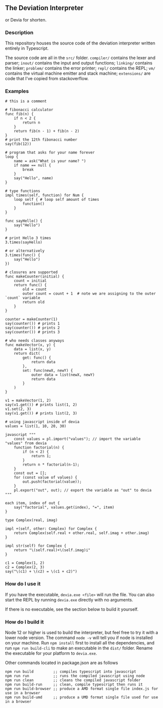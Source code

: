 ## The Deviation Interpreter
or Devia for shorten.

### Description
This repository houses the source code of the deviation interpreter written entirely in Typescript.

The source code are all in the `src/` folder. `compiler/` contains the lexer and parser; `inout/` contains the input and output functions; `linking/` contains the linker; `problem/` contains the error printer; `repl/` contains the REPL; `vm/` contains the virtual machine emitter and stack machine; `extensions/` are code that I've copied from stackoverflow.

### Examples
```
# this is a comment
```

```
# fibonacci calculator
func fib(n) {
    if n < 2 {
        return n
    }
    return fib(n - 1) + fib(n - 2)
}
# print the 12th fibonacci number
say(fib(12))
```

```
# program that asks for your name forever
loop {
    name = ask("What is your name? ")
    if name == null {
        break
    }
    say("Hello", name)
}
```

```
# type functions
impl times(self, function) for Num {
    loop self { # loop self amount of times
        function()
    }
}

func sayHello() {
    say("Hello")
}

# print Hello 3 times
3.times(sayHello)

# or alternatively
3.times(func() {
    say("Hello")
})
```

```
# closures are supported
func makeCounter(initial) {
    count = initial
    return func() {
        old = count
        outer count = count + 1  # note we are assigning to the outer `count` variable
        return old
    }
}

counter = makeCounter(1)
say(counter()) # prints 1
say(counter()) # prints 2
say(counter()) # prints 3
```

```
# who needs classes anyways
func makeVector(x, y) {
    data = list(x, y)
    return dict(
        get: func() {
            return data
        },
        set: func(newX, newY) {
            outer data = list(newX, newY)
            return data
        }
    )
}

v1 = makeVector(1, 2)
say(v1.get()) # prints list(1, 2)
v1.set(2, 3)
say(v1.get()) # prints list(2, 3)
```

```
# using javascript inside of devia
values = list(1, 10, 20, 30)

javascript """
    const values = pl.import("values"); // import the variable "values" from devia
    function factorial(n) {
        if (n < 2) {
            return 1;
        }
        return n * factorial(n-1);
    }
    const out = [];
    for (const value of values) {
        out.push(factorial(value));
    }
    pl.export("out", out); // export the variable as "out" to devia
"""

each item, index of out {
    say("factorial", values.get(index), "=", item)
}
```

```
type Complex(real, imag)

impl +(self, other: Complex) for Complex {
    return Complex(self.real + other.real, self.imag + other.imag)
}

impl str(self) for Complex {
    return "\(self.real)+\(self.imag)i"
}

c1 = Complex(1, 2)
c2 = Complex(2, 3)
say("\(c1) + \(c2) = \(c1 + c2)")
```

### How do I use it
If you have the executable, `devia.exe <file>`
will run the file. You can also start the REPL by running `devia.exe` directly with no arguments.

If there is no executable, see the section below to build it yourself.

### How do I build it
Node 12 or higher is used to build the interpreter, but feel free to try it with a lower node version. The command `node -v` will tell you if node is installed on your machine.
Run `npm install` first to install all the dependencies, and run `npm run build-cli` to make an executable in the `dist/` folder. Rename the executable for your platform to `devia.exe`. 

Other commands located in package.json are as follows
```
npm run build         ;; compiles typescript into javascript
npm run run           ;; runs the compiled javascript using node
npm run clean         ;; cleans the compiled javascript folder
npm run build-run     ;; clean, compile typescript then runs it
npm run build-browser ;; produce a AMD format single file index.js for use in a browser
npm run build-umd     ;; produce a UMD format single file used for use in a browser
```

